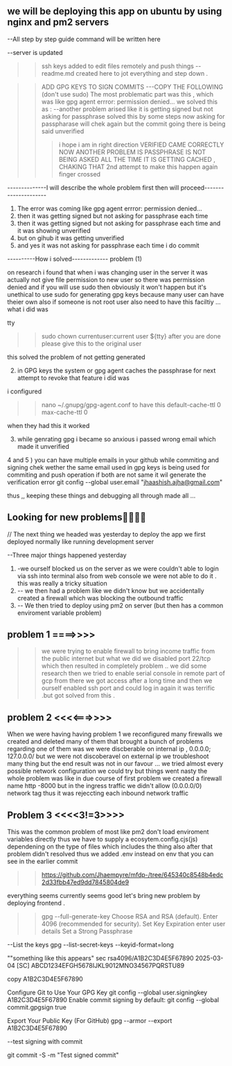 ## we will be deploying this app on ubuntu by using nginx and pm2 servers
--All step by step guide command will be written here 

--server is updated 
>>ssh keys added to edit files remotely and push things
--readme.md created here to jot everything and step down .


>>ADD GPG KEYS TO SIGN COMMITS 
---COPY THE FOLLOWING (don't use sudo)
The most problematic part was this , which was like gpg agent errror: permission denied... we solved this as :
--another problem arised like it is getting signed but not asking for passphrase
>>solved this by some steps now asking for passpharase will chek again but the commit going 
>>there is being said unverified
>>> i hope i am in right direction 
>>VERIFIED CAME CORRECTLY 
>>NOW ANOTHER PROBLEM IS PASSPHRASE IS NOT BEING ASKED ALL THE TIME IT IS GETTING CACHED , CHAKING THAT 
>>2nd attempt to make this happen again finger crossed 

--------------I will describe the whole problem first then will proceed---------------------
1) The error was coming like gpg agent errror: permission denied...
2) then it was getting signed but not asking for passphrase each time 
3) then it was getting signed but not asking for passphrase each time and it was showing unverified
4) but on gihub it was getting unverified 
5) and yes it was not asking for passphrase each time i do commit 

----------How i solved-------------
problem (1)

on research i found that 
when i was changing user in the server it was actually not give file permission to new user so there was permission denied and if you will use sudo then obviously it won't happen but it's unethical to use sudo for generating gpg keys because many user can have theier own also if someone is not root user also need to have this faciltiy ... what i did was 

tty

>> sudo chown currentuser:current user ${tty}
after you are done please give this to the original user 

this solved the problem of not getting generated


2) in GPG keys the system or gpg agent caches the passphrase for next attempt to revoke that feature i did was 

i configured 
>> nano ~/.gnupg/gpg-agent.conf
 to have this 
 >>default-cache-ttl 0
>>max-cache-ttl 0

when they had this it worked 

3) while genrating gpg i became so anxious i passed wrong email which made it unverified

4 and 5 ) you can have multiple emails in your github while commiting and signing chek wether the same email used in gpg keys is being used for commiting and push operation 
if both are not same it wil generate the verification error 
git config --global user.email "jhaashish.ajha@gmail.com"


thus ,, keeping these things and debugging all through made all ...



## Looking for new problems🎇🎇💀💀
// The next thing we headed was yesterday to deploy the app 
we first deployed normally like running development server 

--Three major things happened yesterday 

1) -we ourself blocked us on the server as we were couldn't able to login via ssh into terminal also from web console we were not able to do it . this was really a tricky situation
2) -- we then had a problem like we didn't know but we accidentally created a firewall which was blocking the outbound traffic 
3) -- We then tried to deploy using pm2 on server (but then has a  common enviroment variable problem)

## problem 1 ====>>>>

>> we were trying to enable firewall to bring income traffic from the public internet but what we did we disabled port 22/tcp which then resulted in completely problem .. we did some research then we tried to enable serial console in remote part of gcp from there we got access after a long time and then we ourself enabled ssh port and could log in again it was terrific .but got solved from this .

## problem 2 <<<<===>>>>
When we were having having problem 1 we reconfigured many firewalls we created and deleted many of them that brought a bunch of problems regarding one of them was we were discberable on internal ip , 0.0.0.0;
127.0.0.0/ but we were not discoberavel on external ip we troubleshoot many thing but the end result was not in our favour ... we tried almost every possible network configuration we could try but things went nasty the whole problem was like in due course of first problem we created a firewall name http -8000 but in the ingress traffic we didn't allow (0.0.0.0/0) network  tag thus it was rejeccting each inbound network traffic

## Problem 3 <<<<3!=3>>>>
This was the common problem of most like pm2 don't load enviroment variables directly thus we have to supply a ecosytem.config.cjs(js) dependening on the type of files which includes the thing also after that problem didn't resolved thus we added .env instead on env that you can see in the earlier commit 
>> https://github.com/Jhaempyre/mfdp-/tree/645340c8548b4edc2d33fbb47ed9dd7845804de9

everything seems currently seems good 
let's bring new problem by deploying frontend .




>> gpg --full-generate-key
Choose RSA and RSA (default).
Enter 4096 (recommended for security).
Set Key Expiration
enter user details
>>Set a Strong Passphrase

--List the keys
gpg --list-secret-keys --keyid-format=long

""something like this appears" 
sec   rsa4096/A1B2C3D4E5F67890 2025-03-04 [SC]
      ABCD1234EFGH5678IJKL9012MNO34567PQRSTU89

copy A1B2C3D4E5F67890

Configure Git to Use Your GPG Key
git config --global user.signingkey A1B2C3D4E5F67890
Enable commit signing by default:
git config --global commit.gpgsign true

Export Your Public Key (For GitHub)
gpg --armor --export A1B2C3D4E5F67890  

--test signing with commit 

git commit -S -m "Test signed commit"






